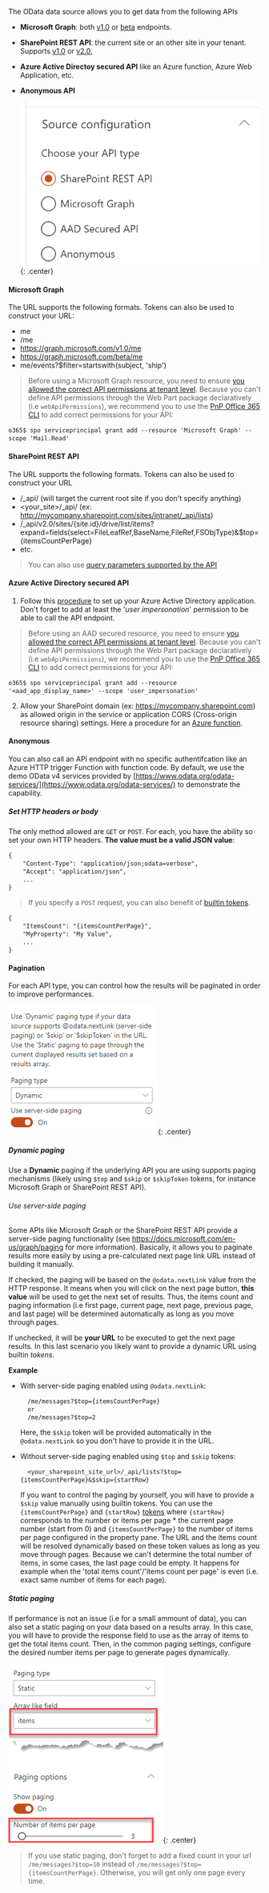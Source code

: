 The OData data source allows you to get data from the following APIs

- **Microsoft Graph**: both [v1.0](https://docs.microsoft.com/en-us/graph/api/overview?view=graph-rest-1.0) or [beta](https://docs.microsoft.com/en-us/graph/api/overview?view=graph-rest-beta) endpoints.
- **SharePoint REST API**: the current site or an other site in your tenant. Supports [v1.0](https://docs.microsoft.com/en-us/sharepoint/dev/sp-add-ins/get-to-know-the-sharepoint-rest-service) or [v2.0](https://docs.microsoft.com/en-us/sharepoint/dev/apis/sharepoint-rest-graph),
- **Azure Active Directoy secured API** like an Azure function, Azure Web Application, etc.
- **Anonymous API**

    !["OData API types](../../../assets/webparts/data_visualizer/odata/odata_http_api_type.png "OData API types"){: .center}

#### Microsoft Graph

The URL supports the following formats. Tokens can also be used to construct your URL:
* me
* /me
* https://graph.microsoft.com/v1.0/me
* https://graph.microsoft.com/beta/me
* me/events?$filter=startswith(subject, 'ship')

> Before using a Microsoft Graph resource, you need to ensure [you allowed the correct API permissions at tenant level](https://docs.microsoft.com/en-us/sharepoint/dev/spfx/use-aadhttpclient). Because you can't define API permissions through the Web Part package declaratively (i.e `webApiPermissions`), we recommend you to use the [PnP Office 365 CLI](https://pnp.github.io/office365-cli/cmd/spo/serviceprincipal/serviceprincipal-grant-add/) to add correct permissions for your API:

    o365$ spo serviceprincipal grant add --resource 'Microsoft Graph' --scope 'Mail.Read'

#### SharePoint REST API

The URL supports the following formats. Tokens can also be used to construct your URL

* /_api/ (will target the current root site if you don't specify anything)
* <your_site>/_api/ (ex: http://mycompany.sharepoint.com/sites/intranet/_api/lists)
* /_api/v2.0/sites/{site.id}/drive/list/items?expand=fields(select=FileLeafRef,BaseName,FileRef,FSObjType)&$top={itemsCountPerPage}
* etc.

> You can also use [query parameters supported by the API](https://docs.microsoft.com/en-us/sharepoint/dev/sp-add-ins/use-odata-query-operations-in-sharepoint-rest-requests)


#### Azure Active Directory secured API

1. Follow this [procedure](https://docs.microsoft.com/en-us/sharepoint/dev/spfx/use-aadhttpclient#connect-to-azure-ad-applications-using-the-aadhttpclient) to set up your Azure Active Directory application. Don't forget to add at least the '_user impersonation_' permission to be able to call the API endpoint. 

> Before using an AAD secured resource, you need to ensure [you allowed the correct API permissions at tenant level](https://docs.microsoft.com/en-us/sharepoint/dev/spfx/use-aadhttpclient). Because you can't define API permissions through the Web Part package declaratively (i.e `webApiPermissions`), we recommend you to use the [PnP Office 365 CLI](https://pnp.github.io/office365-cli/cmd/spo/serviceprincipal/serviceprincipal-grant-add/) to add correct permissions for your API:

    o365$ spo serviceprincipal grant add --resource '<aad_app_display_name>' --scope 'user_impersonation'

2. Allow your SharePoint domain (ex: https://mycompany.sharepoint.com) as allowed origin in the service or application CORS (Cross-origin resource sharing) settings. Here a procedure for an [Azure function](https://docs.microsoft.com/en-us/azure/azure-functions/functions-how-to-use-azure-function-app-settings).

#### Anonymous

You can also call an API endpoint with no specific authentifcation like an Azure HTTP trigger Function with function code. By default, we use the demo OData v4 services provided by [https://www.odata.org/odata-services/](https://www.odata.org/odata-services/) to demonstrate the capability.

##### Set HTTP headers or body

The only method allowed are `GET` or `POST`. For each, you have the ability so set your own HTTP headers. **The value must be a valid JSON value**:

    {
        "Content-Type": "application/json;odata=verbose",
        "Accept": "application/json",
        ...
    }


> If you specify a `POST` request, you can also benefit of [builtin tokens](../tokens.md).

    {
        "ItemsCount": "{itemsCountPerPage}",
        "MyProperty": "My Value",
        ...
    }

#### Pagination

For each API type, you can control how the results will be paginated in order to improve performances.

!["OData paging](../../../assets/webparts/data_visualizer/odata/paging_options.png){: .center}


##### Dynamic paging

Use a **Dynamic** paging if the underlying API you are using supports paging mechanisms (likely using `$top` and `$skip` or `$skipToken` tokens, for instance Microsoft Graph or SharePoint REST API).

###### Use server-side paging

Some APIs like Microsoft Graph or the SharePoint REST API provide a server-side paging functionality (see https://docs.microsoft.com/en-us/graph/paging for more information). Basically, it allows you to paginate results more easily by using a pre-calculated next page link URL instead of building it manually. 

If checked, the paging will be based on the `@odata.nextLink` value from the HTTP response. It means when you will click on the next page button, **this value** will be used to get the next set of results. Thus, the items count and paging information (i.e first page, current page, next page, previous page, and last page) will be determined automatically as long as you move through pages.

If unchecked, it will be **your URL** to be executed to get the next page results. In this last scenario you likely want to provide a dynamic URL using builtin _tokens_.

**Example**

- With server-side paging enabled using `@odata.nextLink`:

        /me/messages?$top={itemsCountPerPage}
        or
        /me/messages?$top=2

    Here, the `$skip` token will be provided automatically in the `@odata.nextLink` so you don't have to provide it in the URL.

- Without server-side paging enabled using `$top` and `$skip` tokens:

        <your_sharepoint_site_url>/_api/lists?$top={itemsCountPerPage}&$skip={startRow}

    If you want to control the paging by yourself, you will have to provide a `$skip` value manually using builtin tokens. You can use the `{itemsCountPerPage}` and `{startRow}` [tokens](../tokens.md) where `{startRow}` corresponds to the number or items per page * the current page number (start from 0) and `{itemsCountPerPage}` to the number of items per page configured in the property pane. The URL and the items count will be resolved dynamically based on these token values as long as you move through pages. Because we can't determine the total number of items, in some cases, the last page could be empty. It happens for example when the 'total items count'/'items count per page' is even (i.e. exact same number of items for each page).

##### Static paging

If performance is not an issue (i.e for a small ammount of data), you can also set a static paging on your data based on a results array. In this case, you will have to provide the response field to use as the array of items to get the total items count. Then, in the common paging settings, configure the desired number items per page to generate pages dynamically.

!["OData paging](../../../assets/webparts/data_visualizer/odata/static_paging.png){: .center}

> If you use static paging, don't forget to add a fixed count in your url `/me/messages?$top=10` instead of `/me/messages?$top={itemsCountPerPage}`. Otherwise, you will get only one page every time.

